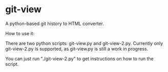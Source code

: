 git-view
========

A python-based git history to HTML converter.

How to use it:

There are two python scripts: git-view.py and git-view-2.py. Currently only git-view-2.py is supported, as git-view.py is still a work in progress.

You can just run "./git-view-2.py" to get instructions on how to run the script.

